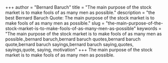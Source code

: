 +++
author = "Bernard Baruch"
title = "The main purpose of the stock market is to make fools of as many men as possible."
description = "the best Bernard Baruch Quote: The main purpose of the stock market is to make fools of as many men as possible."
slug = "the-main-purpose-of-the-stock-market-is-to-make-fools-of-as-many-men-as-possible"
keywords = "The main purpose of the stock market is to make fools of as many men as possible.,bernard baruch,bernard baruch quotes,bernard baruch quote,bernard baruch sayings,bernard baruch saying,quotes, sayings,quote, saying, motivation"
+++
The main purpose of the stock market is to make fools of as many men as possible.

